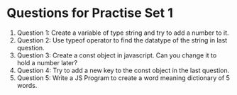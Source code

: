 <h1>Questions for Practise Set 1</h1>

<ol>
    <li>Question 1: Create a variable of type string and try to add a number to it.</li>
    <li>Question 2: Use typeof operator to find the datatype of the string in last question.</li>
    <li>Question 3: Create a const object in javascript. Can you change it to hold a number later?</li>
    <li>Question 4: Try to add a new key to the const object in the last question.</li>
    <li>Question 5: Write a JS Program to create a word meaning dictionary of 5 words.</li>
</ol>
